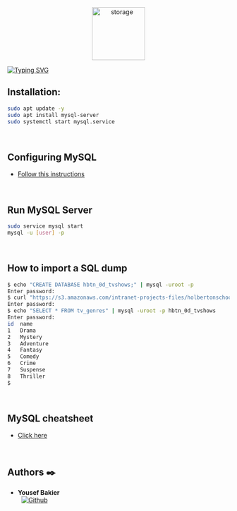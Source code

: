 <div align="center">
  <img src="https://cdn.pixabay.com/photo/2013/07/12/17/22/database-152091_640.png" alt="storage" width="120"/>
</div>

[![Typing SVG](https://readme-typing-svg.herokuapp.com?font=Fira+Code&weight=1000&size=34&pause=1000&width=435&lines=MySQL+Advanced)](https://git.io/typing-svg)

## Installation:
```bash
sudo apt update -y
sudo apt install mysql-server
sudo systemctl start mysql.service
```
<br />

## Configuring MySQL
- [Follow this instructions](https://www.digitalocean.com/community/tutorials/how-to-install-mysql-on-ubuntu-20-04#:~:text=Step%202%20%E2%80%94-,Configuring%20MySQL,-For%20fresh%20installations)
<br />

## Run MySQL Server
```bash
sudo service mysql start
mysql -u [user] -p
```
<br />

## How to import a SQL dump
```bash
$ echo "CREATE DATABASE hbtn_0d_tvshows;" | mysql -uroot -p
Enter password: 
$ curl "https://s3.amazonaws.com/intranet-projects-files/holbertonschool-higher-level_programming+/274/hbtn_0d_tvshows.sql" -s | mysql -uroot -p hbtn_0d_tvshows
Enter password: 
$ echo "SELECT * FROM tv_genres" | mysql -uroot -p hbtn_0d_tvshows
Enter password: 
id  name
1   Drama
2   Mystery
3   Adventure
4   Fantasy
5   Comedy
6   Crime
7   Suspense
8   Thriller
$
```
<br />

## MySQL cheatsheet
- [Click here](https://devhints.io/mysql)

<br />

## Authors :black_nib:

* __Yousef Bakier__ &nbsp;&nbsp;&nbsp;&nbsp;&nbsp;&nbsp; <br />
 &nbsp;&nbsp;[<img height="" src="https://img.shields.io/static/v1?label=&message=GitHub&color=181717&logo=GitHub&logoColor=f2f2f2&labelColor=2F333A" alt="Github">](https://github.com/Y-Baker)
